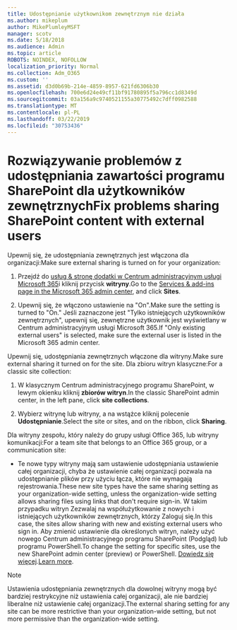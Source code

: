 ```yaml
---
title: Udostępnianie użytkownikom zewnętrznym nie działa
ms.author: mikeplum
author: MikePlumleyMSFT
manager: scotv
ms.date: 5/18/2018
ms.audience: Admin
ms.topic: article
ROBOTS: NOINDEX, NOFOLLOW
localization_priority: Normal
ms.collection: Adm_O365
ms.custom: ''
ms.assetid: d3d0b69b-214e-4859-8957-621fd6306b30
ms.openlocfilehash: 700e6d24e49cf11bf91780895f5a796cc1d8349d
ms.sourcegitcommit: 03a156a9c9740521155a30775492c7dff0982588
ms.translationtype: MT
ms.contentlocale: pl-PL
ms.lasthandoff: 03/22/2019
ms.locfileid: "30753436"
---
```

# <a name="fix-problems-sharing-sharepoint-content-with-external-users"></a><span data-ttu-id="55d3e-102">Rozwiązywanie problemów z udostępniania zawartości programu SharePoint dla użytkowników zewnętrznych</span><span class="sxs-lookup"><span data-stu-id="55d3e-102">Fix problems sharing SharePoint content with external users</span></span>

<span data-ttu-id="55d3e-103">Upewnij się, że udostępniania zewnętrznych jest włączona dla organizacji:</span><span class="sxs-lookup"><span data-stu-id="55d3e-103">Make sure external sharing is turned on for your organization:</span></span>
  
1. <span data-ttu-id="55d3e-104">Przejdź do [usług &amp; stronę dodatki w Centrum administracyjnym usługi Microsoft 365](https://portal.office.com/adminportal/home#/Settings/ServicesAndAddIns)i kliknij przycisk **witryny**.</span><span class="sxs-lookup"><span data-stu-id="55d3e-104">Go to the [Services &amp; add-ins page in the Microsoft 365 admin center](https://portal.office.com/adminportal/home#/Settings/ServicesAndAddIns), and click **Sites**.</span></span>
    
2. <span data-ttu-id="55d3e-105">Upewnij się, że włączono ustawienie na "On".</span><span class="sxs-lookup"><span data-stu-id="55d3e-105">Make sure the setting is turned to "On."</span></span> <span data-ttu-id="55d3e-106">Jeśli zaznaczone jest "Tylko istniejących użytkowników zewnętrznych", upewnij się, zewnętrzne użytkownik jest wyświetlany w Centrum administracyjnym usługi Microsoft 365.</span><span class="sxs-lookup"><span data-stu-id="55d3e-106">If "Only existing external users" is selected, make sure the external user is listed in the Microsoft 365 admin center.</span></span>
    
<span data-ttu-id="55d3e-107">Upewnij się, udostępniania zewnętrznych włączone dla witryny.</span><span class="sxs-lookup"><span data-stu-id="55d3e-107">Make sure external sharing it turned on for the site.</span></span> <span data-ttu-id="55d3e-108">Dla zbioru witryn klasyczne:</span><span class="sxs-lookup"><span data-stu-id="55d3e-108">For a classic site collection:</span></span>
  
1. <span data-ttu-id="55d3e-109">W klasycznym Centrum administracyjnego programu SharePoint, w lewym okienku kliknij **zbiorów witryn**.</span><span class="sxs-lookup"><span data-stu-id="55d3e-109">In the classic SharePoint admin center, in the left pane, click **site collections**.</span></span>
    
2. <span data-ttu-id="55d3e-110">Wybierz witrynę lub witryny, a na wstążce kliknij polecenie **Udostępnianie**.</span><span class="sxs-lookup"><span data-stu-id="55d3e-110">Select the site or sites, and on the ribbon, click **Sharing**.</span></span>
    
<span data-ttu-id="55d3e-111">Dla witryny zespołu, który należy do grupy usługi Office 365, lub witryny komunikacji:</span><span class="sxs-lookup"><span data-stu-id="55d3e-111">For a team site that belongs to an Office 365 group, or a communication site:</span></span>
  
- <span data-ttu-id="55d3e-112">Te nowe typy witryny mają sam ustawienie udostępniania ustawienie całej organizacji, chyba że ustawienie całej organizacji pozwala na udostępnianie plików przy użyciu łącza, które nie wymagają rejestrowania.</span><span class="sxs-lookup"><span data-stu-id="55d3e-112">These new site types have the same sharing setting as your organization-wide setting, unless the organization-wide setting allows sharing files using links that don't require sign-in.</span></span> <span data-ttu-id="55d3e-113">W takim przypadku witryn Zezwalaj na współużytkowanie z nowych i istniejących użytkowników zewnętrznych, którzy Zaloguj się.</span><span class="sxs-lookup"><span data-stu-id="55d3e-113">In this case, the sites allow sharing with new and existing external users who sign in.</span></span> <span data-ttu-id="55d3e-114">Aby zmienić ustawienie dla określonych witryn, należy użyć nowego Centrum administracyjnego programu SharePoint (Podgląd) lub programu PowerShell.</span><span class="sxs-lookup"><span data-stu-id="55d3e-114">To change the setting for specific sites, use the new SharePoint admin center (preview) or PowerShell.</span></span> <span data-ttu-id="55d3e-115">[Dowiedz się więcej](https://go.microsoft.com/fwlink/?linkid=871863).</span><span class="sxs-lookup"><span data-stu-id="55d3e-115">[Learn more](https://go.microsoft.com/fwlink/?linkid=871863).</span></span>
    
> [!NOTE]
> <span data-ttu-id="55d3e-116">Ustawienia udostępniania zewnętrznych dla dowolnej witryny mogą być bardziej restrykcyjne niż ustawienia całej organizacji, ale nie bardziej liberalne niż ustawienie całej organizacji.</span><span class="sxs-lookup"><span data-stu-id="55d3e-116">The external sharing setting for any site can be more restrictive than your organization-wide setting, but not more permissive than the organization-wide setting.</span></span> 
  

